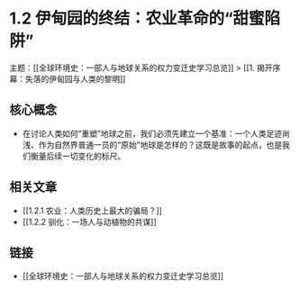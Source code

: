 # 1.2 伊甸园的终结：农业革命的“甜蜜陷阱”

主题：[[全球环境史：一部人与地球关系的权力变迁史学习总览]] > [[1. 揭开序幕：失落的伊甸园与人类的黎明]]

## 核心概念

- 在讨论人类如何“重塑”地球之前，我们必须先建立一个基准：一个人类足迹尚浅、作为自然界普通一员的“原始”地球是怎样的？这既是故事的起点，也是我们衡量后续一切变化的标尺。

## 相关文章

- [[1.2.1 农业：人类历史上最大的骗局？]]
- [[1.2.2 驯化：一场人与动植物的共谋]]

## 链接

- [[全球环境史：一部人与地球关系的权力变迁史学习总览]]
